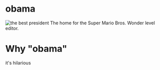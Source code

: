 # obama
![the best president](http://shibbo.net/obama.png)
The home for the Super Mario Bros. Wonder level editor.

# Why "obama"
it's hilarious
